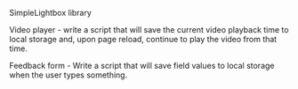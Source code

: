 SimpleLightbox library

Video player - write a script that will save the current video playback time to local storage and, upon page reload, continue to play the video from that time.

Feedback form - Write a script that will save field values to local storage when the user types something.
